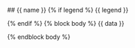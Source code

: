 <br/>
## {{ name }}
{% if legend %}
{{ legend }}

{% endif %}
{% block body %}
{{ data }}

{% endblock body %}

